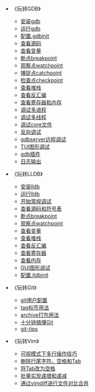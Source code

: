﻿<!-- _sidebar.md -->

* 《玩转GDB》
  * [安装gdb](/玩转GDB/01_安装gdb.md)
  * [运行gdb](/玩转GDB/02_运行gdb.md)
  * [配置.gdbinit](/玩转GDB/03_配置.gdbinit.md)
  * [查看源码](/玩转GDB/04_查看源码.md)
  * [查看变量](/玩转GDB/05_查看变量.md)
  * [断点breakpoint](/玩转GDB/06_断点breakpoint.md)
  * [观察点watchpoint](/玩转GDB/07_观察点watchpoint.md)
  * [捕捉点catchpoint](/玩转GDB/08_捕捉点catchpoint.md)
  * [检查点checkpoint](/玩转GDB/09_检查点checkpoint.md)
  * [查看堆栈](/玩转GDB/10_查看堆栈.md)
  * [查看反汇编](/玩转GDB/11_查看反汇编.md)
  * [查看寄存器和内存](/玩转GDB/12_查看寄存器和内存.md)
  * [调试多进程](/玩转GDB/13_调试多进程.md)
  * [调试多线程](/玩转GDB/14_调试多线程.md)
  * [调试core文件](/玩转GDB/15_调试core文件.md)
  * [反向调试](/玩转GDB/16_反向调试.md)
  * [gdbserver远程调试](/玩转GDB/17_gdbserver远程调试.md)
  * [TUI图形调试](/玩转GDB/18_TUI图形调试.md)
  * [gdb插件](/玩转GDB/19_gdb插件.md)
  * [日志输出](/玩转GDB/20_日志输出.md)

* 《玩转LLDB》
  * [安装lldb](/玩转LLDB/安装lldb.md)
  * [运行lldb](/玩转LLDB/运行lldb.md)
  * [开始常规调试](/玩转LLDB/开始常规调试.md)
  * [查看源码和符号表](/玩转LLDB/查看源码和符号表.md)
  * [断点breakpoint](/玩转LLDB/断点breakpoint.md)
  * [观察点watchpoint](/玩转LLDB/观察点watchpoint.md)
  * [查看变量](/玩转LLDB/查看变量.md)
  * [查看堆栈](/玩转LLDB/查看堆栈.md)
  * [查看反汇编](/玩转LLDB/查看反汇编.md)
  * [查看寄存器](/玩转LLDB/查看寄存器.md)
  * [查看内存](/玩转LLDB/查看内存.md)
  * [GUI图形调试](/玩转LLDB/GUI图形调试.md)
  * [配置.lldbinit](/玩转LLDB/配置.lldbinit.md)

* 《玩转Git》
  * [git用户配置](/玩转Git/01_git用户配置.md)
  * [tag标签用法](/玩转Git/05_tag标签用法.md)
  * [archive打包用法](/玩转Git/06_archive打包用法.md)
  * [十分钟搞懂Git](/玩转Git/十分钟搞懂Git.md)
  * [git-tips](/玩转Git/git_tips.md)

* 《玩转Vim》
  * [可视模式下多行操作技巧](/玩转Vim/01_可视模式下多行操作技巧.md)
  * [删除行尾字符、空格和Tab](/玩转Vim/02_删除行尾字符_空格和Tab.md)
  * [将Tab改为空格](/玩转Vim/03_将Tab改为空格.md)
  * [批量实现递增和递减](/玩转Vim/04_批量实现递增和递减.md)
  * [通过vimdiff进行文件对比合并](/玩转Vim/08_通过vimdiff进行文件对比合并.md)
